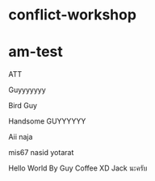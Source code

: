 # conflict-workshop


# am-test

ATT

Guyyyyyyy

Bird
Guy

Handsome GUYYYYYY

Aii naja

mis67 nasid yotarat





Hello World By Guy Coffee XD
Jack นะครับ
